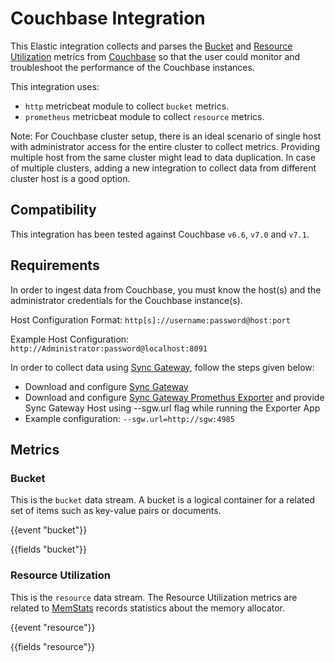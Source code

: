 # Couchbase Integration

This Elastic integration collects and parses the [Bucket](https://docs.couchbase.com/server/current/rest-api/rest-buckets-summary.html) and [Resource Utilization](https://docs.couchbase.com/sync-gateway/current/stats-monitoring.html#resource_utilization) metrics from [Couchbase](https://www.couchbase.com/) so that the user could monitor and troubleshoot the performance of the Couchbase instances.

This integration uses:
- `http` metricbeat module to collect `bucket` metrics.
- `prometheus` metricbeat module to collect `resource` metrics.

Note: For Couchbase cluster setup, there is an ideal scenario of single host with administrator access for the entire cluster to collect metrics. Providing multiple host from the same cluster might lead to data duplication. In case of multiple clusters, adding a new integration to collect data from different cluster host is a good option.

## Compatibility

This integration has been tested against Couchbase `v6.6`, `v7.0` and `v7.1`.

## Requirements

In order to ingest data from Couchbase, you must know the host(s) and the administrator credentials for the Couchbase instance(s).

Host Configuration Format: `http[s]://username:password@host:port`

Example Host Configuration: `http://Administrator:password@localhost:8091`

In order to collect data using [Sync Gateway](https://www.couchbase.com/products/sync-gateway), follow the steps given below:
- Download and configure [Sync Gateway](https://docs.couchbase.com/sync-gateway/current/get-started-install.html)
- Download and configure [Sync Gateway Promethus Exporter](https://github.com/couchbaselabs/couchbase-sync-gateway-exporter.git) and provide Sync Gateway Host using --sgw.url flag while running the Exporter App
- Example configuration: `--sgw.url=http://sgw:4985`

## Metrics

### Bucket

This is the `bucket` data stream. A bucket is a logical container for a related set of items such as key-value pairs or documents.

{{event "bucket"}}

{{fields "bucket"}}

### Resource Utilization

This is the `resource` data stream. The Resource Utilization metrics are related to [MemStats](https://golang.org/pkg/runtime/#MemStats) records statistics about the memory allocator.

{{event "resource"}}

{{fields "resource"}}
